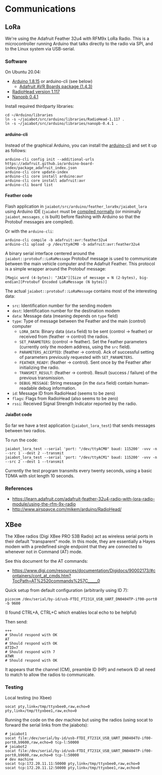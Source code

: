 # Communications

## LoRa

We're using the Adafruit Feather 32u4 with RFM9x LoRa Radio. This is a microcontroller running Arduino that talks directly to the radio via SPI, and to the Linux system via USB-serial.

### Software

On Ubuntu 20.04:

- [Arduino 1.8.15](https://www.arduino.cc/en/software) or arduino-cli (see below)
    - [Adafruit AVR Boards package (1.4.3)](https://learn.adafruit.com/adafruit-feather-32u4-radio-with-lora-radio-module/using-with-arduino-ide)
- [RadioHead version 1.117](http://www.airspayce.com/mikem/arduino/RadioHead/RadioHead-1.117.zip)
- [Nanopb 0.4.1](https://jpa.kapsi.fi/nanopb/download/nanopb-0.4.1.tar.gz)

Install required thirdparty libraries:

```
cd ~/Arduino/libraries
ln -s ~/jaiabot/src/arduino/libraries/RadioHead-1.117 .
ln -s ~/jaiabot/src/arduino/libraries/nanopb-0.4.1 .
```

#### arduino-cli

Instead of the graphical Arduino, you can install the [arduino-cli](https://github.com/arduino/arduino-cli) and set it up as follows:

```
arduino-cli config init --additional-urls  https://adafruit.github.io/arduino-board-index/package_adafruit_index.json
arduino-cli core update-index
arduino-cli core install arduino:avr
arduino-cli core install adafruit:avr
arduino-cli board list
```

#### Feather code

Flash application in `jaiabot/src/arduino/feather_lora9x/jaiabot_lora` using Arduino IDE (`jaiabot` must be [compiled normally](page20_build.md) (or minimally `jaiabot_messages_c` is built) before flashing with Arduino so that the Protobuf messages are compiled).

Or with the `arduino-cli`:

```
arduino-cli compile -b adafruit:avr:feather32u4 
arduino-cli upload -p /dev/ttyACM0 -b adafruit:avr:feather32u4
```

A binary serial interface centered around the `jaiabot::protobuf::LoRaMessage` Protobuf message is used to communicate between the main vehicle computer and the Adafruit Feather. This protocol is a simple wrapper around the Protobuf message:

```
[Magic word (4-bytes): "JAIA"][Size of message = N (2-bytes), big-endian][Protobuf Encoded LoRaMessage (N bytes)]
```

The actual `jaiabot::protobuf::LoRaMessage` contains most of the interesting data:

- `src`: Identification number for the sending modem
- `dest`: Identification number for the destination modem
- `data`: Message data (meaning depends on `type` field)
- `type`: Type of message between the Feather and the main (control) computer
    - `LORA_DATA`: Binary data (`data` field) to be sent (control -> feather) or received from (feather -> control) the radios.
    - `SET_PARAMETERS`: (control -> feather). Set the Feather parameters (currently only the modem address, using the `src` field).
    - `PARAMETERS_ACCEPTED`: (feather -> control). Ack of successful setting of parameters previously requested with `SET_PARAMETERS`.
    - `FEATHER_READY`: (feather -> control). Sent once by the Feather after initializing the radio.
    - `TRANSMIT_RESULT`: (feather -> control). Result (success / failure) of the previous transmission.
    - `DEBUG_MESSAGE`: String message (in the `data` field) contain human-readable debug information.
- `id`: Message ID from RadioHead (seems to be zero)
- `flags`: Flags from RadioHead (also seems to be zero)
- `rssi`: Received Signal Strength Indicator reported by the radio.

#### JaiaBot code

So far we have a test application (`jaiabot_lora_test`) that sends messages between two radios.

To run the code:

```
jaiabot_lora_test --serial 'port: "/dev/ttyACM0" baud: 115200' -vvv -n --src 1 --dest 2 --transmit
jaiabot_lora_test --serial 'port: "/dev/ttyACM1" baud: 115200' -vvv -n --src 2 --dest 1 --transmit
```

Currently the test program transmits every twenty seconds, using a basic TDMA with slot length 10 seconds.


### References

- <https://learn.adafruit.com/adafruit-feather-32u4-radio-with-lora-radio-module/using-the-rfm-9x-radio>
- <http://www.airspayce.com/mikem/arduino/RadioHead/>


## XBee

The XBee radios (Digi XBee PRO S3B Radio) act as wireless serial ports in their default "transparent" mode. In this mode, they are essentially a Hayes modem with a predefined single endpoint that they are connected to whenever not in Command (AT) mode.

See this document for the AT commands:

- <https://www.digi.com/resources/documentation/Digidocs/90002173/#containers/cont_at_cmds.htm?TocPath=AT%2520commands%257C_____0>

Quick setup from default configuration (arbitrarily using ID 7):

```
picocom /dev/serial/by-id/usb-FTDI_FT231X_USB_UART_DN0404TP-if00-port0 -b 9600
```

(I found CTRL+A, CTRL+C which enables local echo to be helpful)

Then send:

```
+++
# Should respond with OK
AT
# Should respond with OK
ATID=7
# Should respond with 7
ATWR
# Should respond with OK
```

It appears that the channel (CM), preamble ID (HP) and network ID all need to match to allow the radios to communicate.

### Testing

Local testing (no Xbee)

```
socat pty,link=/tmp/ttyxbee0,raw,echo=0 pty,link=/tmp/ttyxbee1,raw,echo=0
```

Running the code on the dev machine but using the radios (using socat to forward the serial links from the jaiabots):

```
# jaiabot1
socat file:/dev/serial/by-id/usb-FTDI_FT231X_USB_UART_DN0404TU-if00-port0,b9600,raw,echo=0 tcp-l:50000
# jaiabot2
socat file:/dev/serial/by-id/usb-FTDI_FT231X_USB_UART_DN0404TP-if00-port0,b9600,raw,echo=0 tcp-l:50000
# dev machine
socat tcp:172.20.11.11:50000 pty,link=/tmp/ttyxbee0,raw,echo=0
socat tcp:172.20.11.12:50000 pty,link=/tmp/ttyxbee1,raw,echo=0
```


